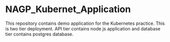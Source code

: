 # NAGP_Kubernet_Application
This repository contains demo application for the Kubernetes practice. This is two tier deployment. API tier contains node js application and database tier contains postgres database.
